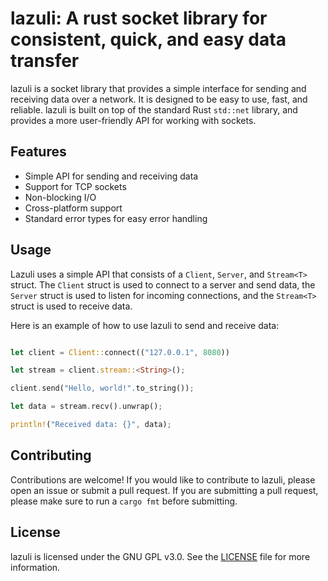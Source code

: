 # lazuli: A rust socket library for consistent, quick, and easy data transfer

lazuli is a socket library that provides a simple interface for sending and receiving data over a network. It is designed to be easy to use, fast, and reliable. lazuli is built on top of the standard Rust `std::net` library, and provides a more user-friendly API for working with sockets.

## Features

- Simple API for sending and receiving data
- Support for TCP sockets
- Non-blocking I/O
- Cross-platform support
- Standard error types for easy error handling


## Usage

Lazuli uses a simple API that consists of a `Client`, `Server`, and `Stream<T>` struct. The `Client` struct is used to connect to a server and send data, the `Server` struct is used to listen for incoming connections, and the `Stream<T>` struct is used to receive data.

Here is an example of how to use lazuli to send and receive data:

```rust

let client = Client::connect(("127.0.0.1", 8080))

let stream = client.stream::<String>();

client.send("Hello, world!".to_string());

let data = stream.recv().unwrap();

println!("Received data: {}", data);

```

## Contributing

Contributions are welcome! If you would like to contribute to lazuli, please open an issue or submit a pull request. If you are submitting a pull request, please make sure to run a `cargo fmt` before submitting.

## License

lazuli is licensed under the GNU GPL v3.0. See the [LICENSE](LICENSE) file for more information.
